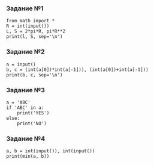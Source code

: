 ### Задание №1
```
from math import *
R = int(input())
L, S = 2*pi*R, pi*R**2
print(l, S, sep='\n')
```
### Задание №2
```
a = input()
b, c = (int(a[0])*int(a[-1])), (int(a[0])+int(a[-1]))
print(b, c, sep='\n')
```
### Задание №3
```
a = 'ABC'
if 'ABC' in a:
    print('YES')
else:
    print('NO')
```
### Задание №4
```
a, b = int(input()), int(input())
print(min(a, b))
```





